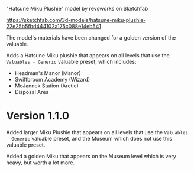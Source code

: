 "Hatsune Miku Plushie" model by revsworks on Sketchfab

https://sketchfab.com/3d-models/hatsune-miku-plushie-22e25b5fbd444102a175c088e14eb541

The model's materials have been changed for a golden version of the valuable.

Adds a Hatsune Miku plushie that appears on all levels that use the `Valuables - Generic` valuable preset, which includes:
- Headman's Manor (Manor)
- Swiftbroom Academy (Wizard)
- McJannek Station (Arctic)
- Disposal Area

# Version 1.1.0

Added larger Miku Plushie that appears on all levels that use the `Valuables - Generic` valuable preset, and the Museum which does not use this valuable preset.

Added a golden Miku that appears on the Museum level which is very heavy, but worth a lot more.
